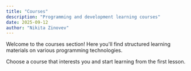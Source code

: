 ```yaml
---
title: "Courses"
description: "Programming and development learning courses"
date: 2025-09-12
author: "Nikita Zinovev"
---
```


Welcome to the courses section! Here you'll find structured learning materials on various programming technologies.

Choose a course that interests you and start learning from the first lesson.

